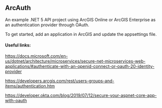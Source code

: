 ## ArcAuth

An example .NET 5 API project using ArcGIS Online or ArcGIS Enterprise as an authentication provider through OAuth. 

To get started, add an application in ArcGIS and update the appsettings file. 

#### Useful links:

https://docs.microsoft.com/en-us/dotnet/architecture/microservices/secure-net-microservices-web-applications/#authenticate-with-an-openid-connect-or-oauth-20-identity-provider

https://developers.arcgis.com/rest/users-groups-and-items/authentication.htm

https://developer.okta.com/blog/2019/07/12/secure-your-aspnet-core-app-with-oauth
